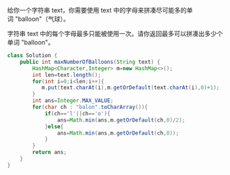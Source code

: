 给你一个字符串 text，你需要使用 text 中的字母来拼凑尽可能多的单词 "balloon"（气球）。

字符串 text 中的每个字母最多只能被使用一次。请你返回最多可以拼凑出多少个单词 "balloon"。
```java
class Solution {
    public int maxNumberOfBalloons(String text) {
        HashMap<Character,Integer> m=new HashMap<>();
        int len=text.length();
        for(int i=0;i<len;i++){
           m.put(text.charAt(i),m.getOrDefault(text.charAt(i),0)+1);
        }
        int ans=Integer.MAX_VALUE;
        for(char ch : "balon".toCharArray()){
            if(ch=='l'||ch=='o'){
                ans=Math.min(ans,m.getOrDefault(ch,0)/2);
            }else{
                ans=Math.min(ans,m.getOrDefault(ch,0));
            }
        }     
        return ans;
    }
}
```
